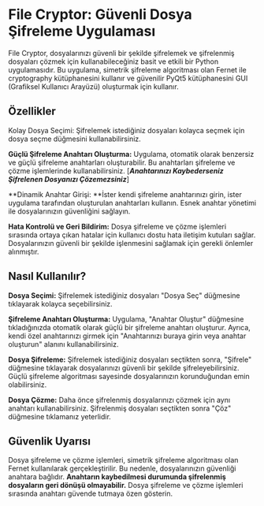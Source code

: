 # File Cryptor: Güvenli Dosya Şifreleme Uygulaması


File Cryptor, dosyalarınızı güvenli bir şekilde şifrelemek ve şifrelenmiş dosyaları çözmek için kullanabileceğiniz basit ve etkili bir Python uygulamasıdır. Bu uygulama, simetrik şifreleme algoritması olan Fernet ile cryptography kütüphanesini kullanır ve güvenilir PyQt5 kütüphanesini GUI (Grafiksel Kullanıcı Arayüzü) oluşturmak için kullanır.

## Özellikler
Kolay Dosya Seçimi: Şifrelemek istediğiniz dosyaları kolayca seçmek için dosya seçme düğmesini kullanabilirsiniz.

**Güçlü Şifreleme Anahtarı Oluşturma:** Uygulama, otomatik olarak benzersiz ve güçlü şifreleme anahtarları oluşturabilir. Bu anahtarları şifreleme ve çözme işlemlerinde kullanabilirsiniz. [***Anahtarınızı Kaybederseniz Şifrelenen Dosyanızı Çözemezsiniz***]

**Dinamik Anahtar Girişi: **İster kendi şifreleme anahtarınızı girin, ister uygulama tarafından oluşturulan anahtarları kullanın. Esnek anahtar yönetimi ile dosyalarınızın güvenliğini sağlayın.

**Hata Kontrolü ve Geri Bildirim:** Dosya şifreleme ve çözme işlemleri sırasında ortaya çıkan hatalar için kullanıcı dostu hata iletişim kutuları sağlar. Dosyalarınızın güvenli bir şekilde işlenmesini sağlamak için gerekli önlemler alınmıştır.

## Nasıl Kullanılır?
**Dosya Seçimi:** Şifrelemek istediğiniz dosyaları "Dosya Seç" düğmesine tıklayarak kolayca seçebilirsiniz.

**Şifreleme Anahtarı Oluşturma:** Uygulama, "Anahtar Oluştur" düğmesine tıkladığınızda otomatik olarak güçlü bir şifreleme anahtarı oluşturur. Ayrıca, kendi özel anahtarınızı girmek için "Anahtarınızı buraya girin veya anahtar oluşturun" alanını kullanabilirsiniz.

**Dosya Şifreleme:** Şifrelemek istediğiniz dosyaları seçtikten sonra, "Şifrele" düğmesine tıklayarak dosyalarınızı güvenli bir şekilde şifreleyebilirsiniz. Güçlü şifreleme algoritması sayesinde dosyalarınızın korunduğundan emin olabilirsiniz.

**Dosya Çözme:** Daha önce şifrelenmiş dosyalarınızı çözmek için aynı anahtarı kullanabilirsiniz. Şifrelenmiş dosyaları seçtikten sonra "Çöz" düğmesine tıklamanız yeterlidir.

## Güvenlik Uyarısı
Dosya şifreleme ve çözme işlemleri, simetrik şifreleme algoritması olan Fernet kullanılarak gerçekleştirilir. Bu nedenle, dosyalarınızın güvenliği anahtara bağlıdır. **Anahtarın kaybedilmesi durumunda şifrelenmiş dosyaların geri dönüşü olmayabilir.** Dosya şifreleme ve çözme işlemleri sırasında anahtarı güvende tutmaya özen gösterin.
